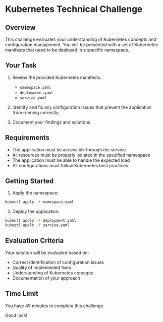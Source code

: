 # Kubernetes Technical Challenge

## Overview

This challenge evaluates your understanding of Kubernetes concepts and configuration management. You will be presented with a set of Kubernetes manifests that need to be deployed in a specific namespace.

## Your Task

1. Review the provided Kubernetes manifests:
   - `namespace.yaml`
   - `deployment.yaml`
   - `service.yaml`

2. Identify and fix any configuration issues that prevent the application from running correctly.

3. Document your findings and solutions.

## Requirements

- The application must be accessible through the service
- All resources must be properly isolated in the specified namespace
- The application must be able to handle the expected load
- All configurations must follow Kubernetes best practices

## Getting Started

1. Apply the namespace:
```bash
kubectl apply -f namespace.yaml
```

2. Deploy the application:
```bash
kubectl apply -f deployment.yaml
kubectl apply -f service.yaml
```

## Evaluation Criteria

Your solution will be evaluated based on:
- Correct identification of configuration issues
- Quality of implemented fixes
- Understanding of Kubernetes concepts
- Documentation of your approach

## Time Limit

You have 45 minutes to complete this challenge.

Good luck! 